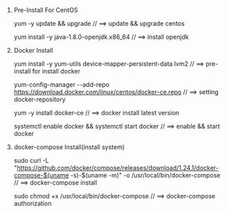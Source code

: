 1.  Pre-Install For CentOS

    yum -y update && upgrade
    // ==> update && upgrade centos

    yum install -y java-1.8.0-openjdk.x86_64 
    // ==> install openjdk

1.  Docker Install

    yum install -y yum-utils device-mapper-persistent-data lvm2
    // ==> pre-install for install docker

    yum-config-manager --add-repo https://download.docker.com/linux/centos/docker-ce.repo
    // ==> setting docker-repository

    yum -y install docker-ce
    // ==> docker install latest version

    systemctl enable docker && systemctl start docker
    // ==> enable && start docker 

2.  docker-compose Install(install system)

    sudo curl -L "https://github.com/docker/compose/releases/download/1.24.1/docker-compose-$(uname -s)-$(uname -m)" -o /usr/local/bin/docker-compose
    // ==> docker-compose install 

    sudo chmod +x /usr/local/bin/docker-compose
    // ==> docker-compose authorization 
